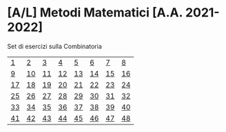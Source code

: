 # [A/L] Metodi Matematici [A.A. 2021-2022]

Set di esercizi sulla Combinatoria

|    |    |    |    |    |     |    |    |
|----|----|----|----|----|-----|----|----|
| [1](../../issues/02)  | [2](./issues/03)  | [3](./issues/04)  | [4](./issues/05)  | [5](./issues/06)  | [6](./issues/07)  | [7](./issues/08)  | [8](./issues/09)  |
| [9](./issues/10)  | [10](./issues/11) | [11](./issues/12) | [12](./issues/13) | [13](./issues/14) | [14](./issues/15)  | [15](./issues/16) | [16](./issues/17) |
| [17](./issues/18) | [18](./issues/19) | [19](./issues/20) | [20](./issues/21) | [21](./issues/22) | [22](./issues/23)  | [23](./issues/24) | [24](./issues/25) |
| [25](./issues/26) | [26](./issues/27) | [27](./issues/28) | [28](./issues/29) | [29](./issues/30) | [30](./issues/31)  | [31](./issues/32) | [32](./issues/33) |
| [33](./issues/34) | [34](./issues/35) | [35](./issues/36) | [36](./issues/37) | [37](./issues/38) | [38](./issues/39) | [39](./issues/40) | [40](./issues/41) |
| [41](./issues/42) | [42](./issues/43) | [43](./issues/44) | [44](./issues/45) | [45](./issues/46) | [46](./issues/47)  | [47](./issues/48) | [48](https://github.com/sapienzastudentsnetwork/mmi2122/issues/49) |
